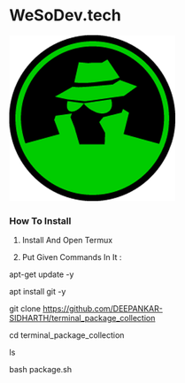 # WeSoDev.tech
<a href="http://wesodev.tech">
<img src="WeSoDev.png" alt="WeSoDev">
</a><br>

### How To Install 

1. Install And Open Termux

2. Put Given Commands In It :

 apt-get update -y 

 apt install git -y

 git clone https://github.com/DEEPANKAR-SIDHARTH/terminal_package_collection

 cd terminal_package_collection

 ls

 bash package.sh
